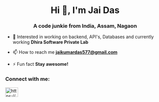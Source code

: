 <h1 align="center">Hi 👋, I'm Jai Das</h1>
<h3 align="center">A code junkie from India, Assam, Nagaon</h3>

- 🔭 Interested in working on backend, API's, Databases and currently working **Dhira Software Private Lab**

- 📫 How to reach me **jaikumardas577@gmail.com**

- ⚡ Fun fact **Stay awesome!**

<h3 align="left">Connect with me:</h3>
<p align="left">
<a href="https://linkedin.com/in/https://www.linkedin.com/in/jai-kumar-das/" target="blank"><img align="center" src="https://cdn.jsdelivr.net/npm/simple-icons@3.0.1/icons/linkedin.svg" alt="https://www.linkedin.com/in/jai-kumar-das/" height="30" width="40" /></a>
</p>

